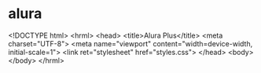 # alura
&lt;!DOCTYPE html> &lt;hrml>      &lt;head> &lt;title>Alura Plus&lt;/title> &lt;meta charset="UTF-8"> &lt;meta name="viewport" content="width=device-width, initial-scale=1"> &lt;link ret="stylesheet" href="styles.css"> &lt;/head>      &lt;body>&lt;/body> &lt;/hrml>
